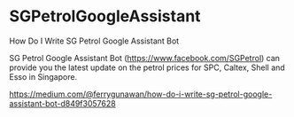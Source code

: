 # SGPetrolGoogleAssistant
How Do I Write SG Petrol Google Assistant Bot

SG Petrol Google Assistant Bot (https://www.facebook.com/SGPetrol) can provide you the latest update on the petrol prices for SPC, Caltex, Shell and Esso in Singapore.

https://medium.com/@ferrygunawan/how-do-i-write-sg-petrol-google-assistant-bot-d849f3057628
